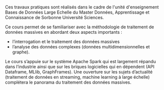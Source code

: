 Ces travaux pratiques sont réalisés dans le cadre de l'unité d'enseignement Bases de Données Large Echelle du Master Données, Apprentissage et Connaissance de Sorbonne Université Sciences.

Ce cours permet de se familiariser avec la méthodologie de traitement de données massives en abordant deux aspects importants : 
  - l’interrogation et le traitement des données massives
  - l’analyse des données complexes (données multidimensionnelles et graphe).

Le cours s’appuie sur le système Apache Spark qui est largement répandu dans l’industrie ainsi que sur les briques logicielles qui en dépendent (API Dataframe, MLlib, GraphFrames).
Une ouverture sur les sujets d’actualité (traitement de données en streaming, machine learning à large échelle) complétera le panorama du traitement des données massives.
